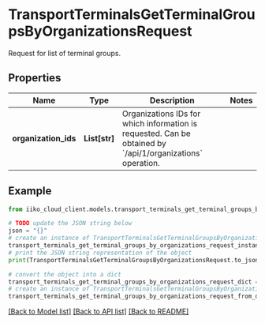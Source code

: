 # TransportTerminalsGetTerminalGroupsByOrganizationsRequest

Request for list of terminal groups.

## Properties

Name | Type | Description | Notes
------------ | ------------- | ------------- | -------------
**organization_ids** | **List[str]** | Organizations IDs for which information is requested.                 Can be obtained by &#x60;/api/1/organizations&#x60; operation. | 

## Example

```python
from iiko_cloud_client.models.transport_terminals_get_terminal_groups_by_organizations_request import TransportTerminalsGetTerminalGroupsByOrganizationsRequest

# TODO update the JSON string below
json = "{}"
# create an instance of TransportTerminalsGetTerminalGroupsByOrganizationsRequest from a JSON string
transport_terminals_get_terminal_groups_by_organizations_request_instance = TransportTerminalsGetTerminalGroupsByOrganizationsRequest.from_json(json)
# print the JSON string representation of the object
print(TransportTerminalsGetTerminalGroupsByOrganizationsRequest.to_json())

# convert the object into a dict
transport_terminals_get_terminal_groups_by_organizations_request_dict = transport_terminals_get_terminal_groups_by_organizations_request_instance.to_dict()
# create an instance of TransportTerminalsGetTerminalGroupsByOrganizationsRequest from a dict
transport_terminals_get_terminal_groups_by_organizations_request_from_dict = TransportTerminalsGetTerminalGroupsByOrganizationsRequest.from_dict(transport_terminals_get_terminal_groups_by_organizations_request_dict)
```
[[Back to Model list]](../README.md#documentation-for-models) [[Back to API list]](../README.md#documentation-for-api-endpoints) [[Back to README]](../README.md)


